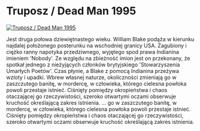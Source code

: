 Truposz / Dead Man 1995 
=============
[![Truposz / Dead Man 1995 ](http://vidos.pl/images/player.gif)](http://vidos.pl/truposz-dead-man-1995)

 Jest druga połowa dziewiętnastego wieku. William Blake podąża w kierunku najdalej położonego posterunku na wschodniej granicy USA. Zagubiony i ciężko ranny napotyka przedziwnego, wyjętego spod prawa Indianina imieniem 'Nobody'. Ze względu na zbieżność imion jest on przekonany, że spotkał jednego z nieżyjących członków brytyjskiego 'Stowarzyszenia Umarłych Poetów'. Czas płynie, a Blake z pomocą Indianina przeżywa wzloty i upadki. Wbrew własnej naturze, okoliczności zmieniają go w zaszczutego banitę, w mordercę, w człowieka, którego cielesna powłoka powoli przestaje istnieć. Ciśnięty pomiędzy okropieństwa i chaos otaczającej go rzeczywistości, szeroko otwartymi oczami obserwuje kruchość określającą zakres istnienia.  ... go w zaszczutego banitę, w mordercę, w człowieka, którego cielesna powłoka powoli przestaje istnieć. Ciśnięty pomiędzy okropieństwa i chaos otaczającej go rzeczywistości, szeroko otwartymi oczami obserwuje kruchość określającą zakres istnienia.
